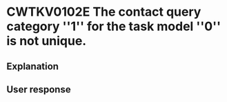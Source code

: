 # CWTKV0102E The contact query category ''1'' for the task model ''0'' is not unique.

## Explanation

## User response